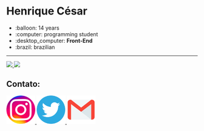<h1>Henrique César</h1>

<ul>
  <li>:balloon: 14 years</li>
  <li>:computer: programming student</li>
  <li>:desktop_computer: <b>Front-End</b></li>
  <li>:brazil: brazilian</li>
</ul>


<hr>

  <a href="https://github.com/henriquecesar139">
  <img height="180rem" src="https://github-readme-stats.vercel.app/api?username=henriquecesar139&show_icons=true&theme=dark&include_all_commits=true&count_private=true">
  <img height="180rem" src="https://github-readme-stats.vercel.app/api/top-langs/?username=henriquecesar139&layout=compact&langs_count=7&theme=dark">
</a>
  
<h2>Contato: </h2>

<a href="https://www.instagram.com/henriquecesar1395/">
  <img src="insta.png" width="15%">
</a>

<a href="https://twitter.com/MRCATFAT">
  <img src="twitter.png" width="15%">
</a>

<a href="mailto:henriquecesar1395@gmail.com">
  <img src="mail.png" width="15%">
</a>
